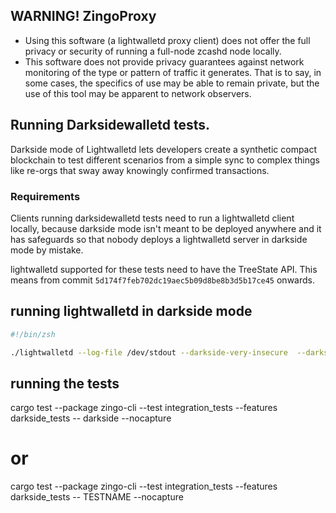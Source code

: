 
## WARNING! ZingoProxy
* Using this software (a lightwalletd proxy client) does not offer the full privacy or security of running a full-node zcashd node locally.
* This software does not provide privacy guarantees against network monitoring of the type or pattern of traffic it generates. That is to say, in some cases, the specifics of use may be able to remain private, but the use of this tool may be apparent to network observers.

## Running Darksidewalletd tests.

Darkside mode of Lightwalletd lets developers create a synthetic compact blockchain to test different scenarios from a simple sync to complex things like re-orgs that sway away knowingly confirmed transactions.

### Requirements
Clients running darksidewalletd tests need to run a lightwalletd client locally, because darkside mode isn't meant to be deployed anywhere and it has safeguards so that nobody deploys a lightwalletd server in darkside mode by mistake.

lightwalletd supported for these tests need to have the TreeState API. This means from commit `5d174f7feb702dc19aec5b09d8be8b3d5b17ce45` onwards.

## running lightwalletd in darkside mode
````zsh
#!/bin/zsh

./lightwalletd --log-file /dev/stdout --darkside-very-insecure  --darkside-timeout 1000 --gen-cert-very-insecure --data-dir . --no-tls-very-insecure
````

## running the tests

cargo test --package zingo-cli --test integration_tests --features darkside_tests -- darkside --nocapture

# or
cargo test --package zingo-cli --test integration_tests --features darkside_tests -- TESTNAME --nocapture
